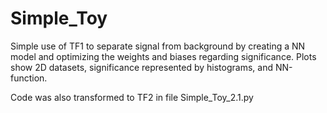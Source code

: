 # Simple_Toy

Simple use of TF1 to separate signal from background by creating a NN model and optimizing the weights and biases regarding
significance. 
Plots show 2D datasets, significance represented by histograms, and NN-function.

Code was also transformed to TF2 in file Simple_Toy_2.1.py
